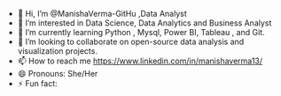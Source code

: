 - 👋 Hi, I’m @ManishaVerma-GitHu ,Data Analyst
- 👀 I’m interested in Data Science, Data Analytics and Business Analyst
- 🌱 I’m currently learning Python , Mysql, Power BI, Tableau , and Git.
- 💞️ I’m looking to collaborate on open-source data analysis and visualization projects.
- 📫 How to reach me https://www.linkedin.com/in/manishaverma13/
- 😄 Pronouns: She/Her
- ⚡ Fun fact: 

<!---
ManishaVerma-GitHu/ManishaVerma-GitHu is a ✨ special ✨ repository because its `README.md` (this file) appears on your GitHub profile.
You can click the Preview link to take a look at your changes.
--->
